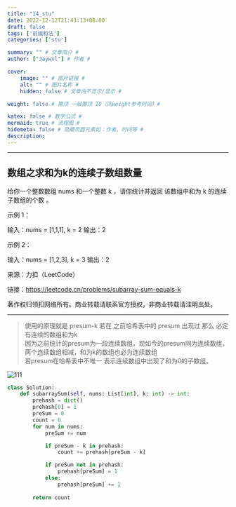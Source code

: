 ```yaml
---
title: "14_stu"
date: 2022-12-12T21:43:13+08:00
draft: false
tags: ['前缀和法']
categories: ['stu']

summary: "" # 文章简介 #
author: ["Jaywxl"] # 作者 #

cover:
    image: "" # 图片链接 #
    alt: "" # 图片名称 #
    hidden: false # 文章内不显示/显示 #

weight: false # 置顶 一般置顶 10（同weight参考时间）#

katex: false # 数学公式 #
mermaid: true # 流程图 #
hidemeta: false # 隐藏页面元素如：作者、时间等 #
description:
---
```

---

<!--more-->

## 数组之求和为k的连续子数组数量

给你一个整数数组 nums 和一个整数 k ，请你统计并返回 该数组中和为 k 的连续子数组的个数 。

示例 1：

输入：nums = [1,1,1], k = 2
输出：2

示例 2：

输入：nums = [1,2,3], k = 3
输出：2

来源：力扣（LeetCode）

链接：https://leetcode.cn/problems/subarray-sum-equals-k

著作权归领扣网络所有。商业转载请联系官方授权，非商业转载请注明出处。

***

> 使用的原理就是 presum-k 若在 之前哈希表中的 presum 出现过 那么 必定有连续的数组和为k  
> 因为之前统计的presum为一段连续数组，现如今的presum同为连续数组，两个连续数组相减，和为k的数组也必为连续数组  
> 若presum在哈希表中不唯一 表示连续数组中出现了和为0的子数组。


![111](https://pic.leetcode-cn.com/1650818225-XIUNgx-image.png)

```python
class Solution:
    def subarraySum(self, nums: List[int], k: int) -> int:
        prehash = dict()
        prehash[0] = 1
        preSum = 0
        count = 0
        for num in nums:
            preSum += num

            if preSum - k in prehash:
                count += prehash[preSum - k]

            if preSum not in prehash:
                prehash[preSum] = 1
            else:
                prehash[preSum] += 1
            
        return count
```